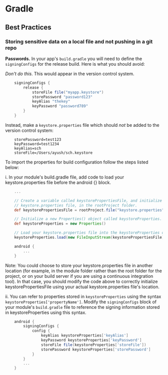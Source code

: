 # Gradle

## Best Practices

### Storing sensitive data on a local file and not pushing in a git repo
**Passwords.** In your app's `build.gradle` you will need to define the `signingConfigs` for the release build. Here is what you should avoid:

_Don't do this_. This would appear in the version control system.

```groovy
    signingConfigs {
        release {
            storeFile file("myapp.keystore")
            storePassword "password123"
            keyAlias "thekey"
            keyPassword "password789"
        }
    }
```

Instead, make a `keystore.properties` file which should _not_ be added to the version control system:

```
    storePassword=test123
    keyPassword=test1234
    keyAlias=sch
    storeFile=/Users/ayush/sch.keystore
```

To import the properties for build configuration follow the steps listed below:

i. In your module's build.gradle file, add code to load your keystore.properties file before the android {} block.

```groovy
    ...

    // Create a variable called keystorePropertiesFile, and initialize it to your
    // keystore.properties file, in the rootProject folder.
    def keystorePropertiesFile = rootProject.file("keystore.properties")

    // Initialize a new Properties() object called keystoreProperties.
    def keystoreProperties = new Properties()

    // Load your keystore.properties file into the keystoreProperties object.
    keystoreProperties.load(new FileInputStream(keystorePropertiesFile))

    android {
        ...
    }
```

Note: You could choose to store your keystore.properties file in another location (for example, in the module folder rather than the root folder for the project, or on your build server if you are using a continuous integration tool). In that case, you should modify the code above to correctly initialize keystorePropertiesFile using your actual keystore.properties file's location.

ii. You can refer to properties stored in `keystoreProperties` using the syntax `keystoreProperties['propertyName']`. Modify the `signingConfigs` block of your module's `build.gradle` file to reference the signing information stored in keystoreProperties using this syntax.

```groovy
    android {
        signingConfigs {
            config {
                keyAlias keystoreProperties['keyAlias']
                keyPassword keystoreProperties['keyPassword']
                storeFile file(keystoreProperties['storeFile'])
                storePassword keystoreProperties['storePassword']
            }
        }
        ...
    }
```
